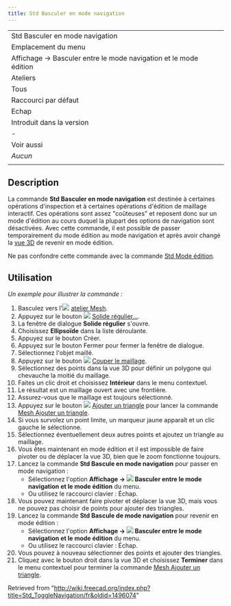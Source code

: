 ```yaml
---
title: Std Basculer en mode navigation
---
```

|  |
| --- |
| Std Basculer en mode navigation |
| Emplacement du menu |
| Affichage → Basculer entre le mode navigation et le mode édition |
| Ateliers |
| Tous |
| Raccourci par défaut |
| Echap |
| Introduit dans la version |
| - |
| Voir aussi |
| *Aucun* |
|  |

## Description

La commande **Std Basculer en mode navigation** est destinée à certaines opérations d'inspection et à certaines opérations d'édition de maillage interactif. Ces opérations sont assez "coûteuses" et reposent donc sur un mode d'édition au cours duquel la plupart des options de navigation sont désactivées. Avec cette commande, il est possible de passer temporairement du mode édition au mode navigation et après avoir changé la [vue 3D](/3D_view/fr "3D view/fr") de revenir en mode édition.

Ne pas confondre cette commande avec la commande [Std Mode édition](/Std_Edit/fr "Std Edit/fr").

## Utilisation

*Un exemple pour illustrer la commande :*

1. Basculez vers l'![](/images/Workbench_Mesh.svg) [atelier Mesh](/Mesh_Workbench/fr "Mesh Workbench/fr").
2. Appuyez sur le bouton ![](/images/Mesh_BuildRegularSolid.svg) [Solide régulier...](/Mesh_BuildRegularSolid/fr "Mesh BuildRegularSolid/fr").
3. La fenêtre de dialogue **Solide régulier** s'ouvre.
4. Choisissez **Ellipsoïde** dans la liste déroulante.
5. Appuyez sur le bouton Créer.
6. Appuyez sur le bouton Fermer pour fermer la fenêtre de dialogue.
7. Sélectionnez l'objet maillé.
8. Appuyez sur le bouton ![](/images/Mesh_PolyCut.svg) [Couper le maillage](/Mesh_PolyCut/fr "Mesh PolyCut/fr").
9. Sélectionnez des points dans la vue 3D pour définir un polygone qui chevauche la moitié du maillage.
10. Faites un clic droit et choisissez **Intérieur** dans le menu contextuel.
11. Le résultat est un maillage ouvert avec une frontière.
12. Assurez-vous que le maillage est toujours sélectionné.
13. Appuyez sur le bouton ![](/images/Mesh_AddFacet.svg) [Ajouter un triangle](/Mesh_AddFacet/fr "Mesh AddFacet/fr") pour lancer la commande [Mesh Ajouter un triangle](/Mesh_AddFacet/fr "Mesh AddFacet/fr").
14. Si vous survolez un point limite, un marqueur jaune apparaît et un clic gauche le sélectionne.
15. Sélectionnez éventuellement deux autres points et ajoutez un triangle au maillage.
16. Vous êtes maintenant en mode édition et il est impossible de faire pivoter ou de déplacer la vue 3D, bien que le zoom fonctionne toujours.
17. Lancez la commande **Std Bascule en mode navigation** pour passer en mode navigation :
    * Sélectionnez l'option **Affichage → ![](/images/Std_ToggleNavigation.svg) Basculer entre le mode navigation et le mode édition** du menu.
    * Ou utilisez le raccourci clavier : Échap.
18. Vous pouvez maintenant faire pivoter et déplacer la vue 3D, mais vous ne pouvez pas choisir de points pour ajouter des triangles.
19. Lancez la commande **Std Bascule de mode navigation** pour revenir en mode édition :
    * Sélectionnez l'option **Affichage → ![](/images/Std_ToggleNavigation.svg) Basculer entre le mode navigation et le mode édition** du menu.
    * Ou utilisez le raccourci clavier : Échap.
20. Vous pouvez à nouveau sélectionner des points et ajouter des triangles.
21. Cliquez avec le bouton droit dans la vue 3D et choisissez **Terminer** dans le menu contextuel pour terminer la commande [Mesh Ajouter un triangle](/Mesh_AddFacet/fr "Mesh AddFacet/fr").

Retrieved from "<http://wiki.freecad.org/index.php?title=Std_ToggleNavigation/fr&oldid=1496074>"